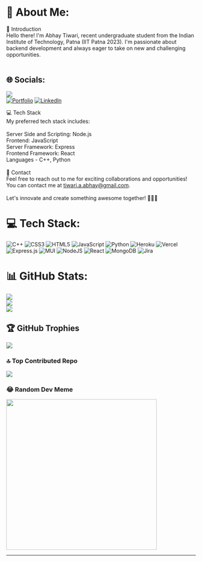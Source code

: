 # 💫 About Me:
👋 Introduction<br>Hello there! I'm Abhay Tiwari, recent undergraduate student from the Indian Institute of Technology, Patna (IIT Patna 2023). I'm passionate about backend development and always eager to take on new and challenging opportunities.<br><br>

## 🌐 Socials:
[![](https://visitcount.itsvg.in/api?id=TAbhay&label=Profile%20Views&color=0&icon=0&pretty=false)](https://visitcount.itsvg.in) <br>
[![Portfolio](https://img.shields.io/badge/Portfolio-8A2BE2)](https://tabhay.github.io/) 
[![LinkedIn](https://img.shields.io/badge/LinkedIn-%230077B5.svg?logo=linkedin&logoColor=white)](https://linkedin.com/in/https://www.linkedin.com/in/tabhay24/) 

💻 Tech Stack<br>My preferred tech stack includes:<br><br>Server Side and Scripting: Node.js<br>Frontend: JavaScript<br>Server Framework: Express<br>Frontend Framework: React<br>Languages - C++, Python<br><br>📧 Contact<br>Feel free to reach out to me for exciting collaborations and opportunities! <br>You can contact me at tiwari.a.abhay@gmail.com.<br><br>Let's innovate and create something awesome together! 👨‍💻🌟

# 💻 Tech Stack:
![C++](https://img.shields.io/badge/c++-%2300599C.svg?style=flat-square&logo=c%2B%2B&logoColor=white) ![CSS3](https://img.shields.io/badge/css3-%231572B6.svg?style=flat-square&logo=css3&logoColor=white) ![HTML5](https://img.shields.io/badge/html5-%23E34F26.svg?style=flat-square&logo=html5&logoColor=white) ![JavaScript](https://img.shields.io/badge/javascript-%23323330.svg?style=flat-square&logo=javascript&logoColor=%23F7DF1E) ![Python](https://img.shields.io/badge/python-3670A0?style=flat-square&logo=python&logoColor=ffdd54) ![Heroku](https://img.shields.io/badge/heroku-%23430098.svg?style=flat-square&logo=heroku&logoColor=white) ![Vercel](https://img.shields.io/badge/vercel-%23000000.svg?style=flat-square&logo=vercel&logoColor=white) ![Express.js](https://img.shields.io/badge/express.js-%23404d59.svg?style=flat-square&logo=express&logoColor=%2361DAFB) ![MUI](https://img.shields.io/badge/MUI-%230081CB.svg?style=flat-square&logo=material-ui&logoColor=white) ![NodeJS](https://img.shields.io/badge/node.js-6DA55F?style=flat-square&logo=node.js&logoColor=white) ![React](https://img.shields.io/badge/react-%2320232a.svg?style=flat-square&logo=react&logoColor=%2361DAFB) ![MongoDB](https://img.shields.io/badge/MongoDB-%234ea94b.svg?style=flat-square&logo=mongodb&logoColor=white) ![Jira](https://img.shields.io/badge/jira-%230A0FFF.svg?style=flat-square&logo=jira&logoColor=white)
# 📊 GitHub Stats:
![](https://github-readme-stats.vercel.app/api?username=TAbhay&theme=blue-green&hide_border=false&include_all_commits=true&count_private=true)<br/>
![](https://github-readme-streak-stats.herokuapp.com/?user=TAbhay&theme=blue-green&hide_border=false)<br/>
![](https://github-readme-stats.vercel.app/api/top-langs/?username=TAbhay&theme=blue-green&hide_border=false&include_all_commits=true&count_private=true&layout=compact)

## 🏆 GitHub Trophies
![](https://github-profile-trophy.vercel.app/?username=TAbhay&theme=matrix&no-frame=false&no-bg=false&margin-w=4)

### 🔝 Top Contributed Repo
![](https://github-contributor-stats.vercel.app/api?username=TAbhay&limit=5&theme=dark&combine_all_yearly_contributions=true)

### 😂 Random Dev Meme
<img src='https://randommeme-five.vercel.app/' style="height: 400px;"/>

---


<!-- Proudly created with GPRM ( https://gprm.itsvg.in ) -->
